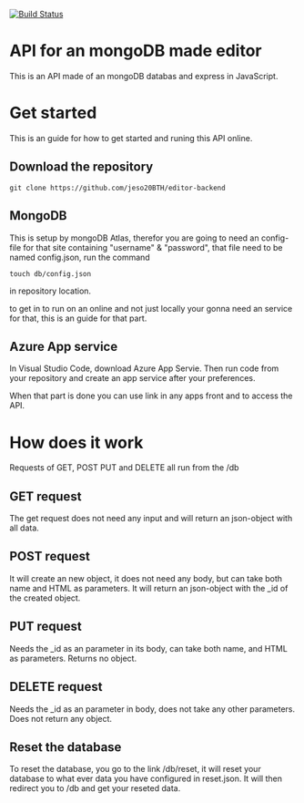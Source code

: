 [![Build Status](https://app.travis-ci.com/jeso20BTH/editor-backend.svg?branch=main)](https://app.travis-ci.com/jeso20BTH/editor-backend)

# API for an mongoDB made editor
This is an API made of an mongoDB databas and express in JavaScript.

# Get started
This is an guide for how to get started and runing this API online.

## Download the repository
```
git clone https://github.com/jeso20BTH/editor-backend
```

## MongoDB
This is setup by mongoDB Atlas, therefor you are going to need an config-file for that site containing
"username" & "password", that file need to be named config.json, run the command
```
touch db/config.json
```
in repository location.

to get in to run on an online and not just locally your gonna need an service for that, this is an guide for that part.

## Azure App service
In Visual Studio Code, download Azure App Servie. Then run code from your repository and create an app service after your preferences.

When that part is done you can use link in any apps front and to access the API.

# How does it work
Requests of GET, POST PUT and DELETE all run from the <site-path>/db

## GET request
The get request does not need any input and will return an json-object with all data.

## POST request
It will create an new object, it does not need any body, but can take both name and HTML as parameters.
It will return an json-object with the _id of the created object.

## PUT request
Needs the _id as an parameter in its body, can take both name, and HTML as parameters. Returns no object.

## DELETE request
Needs the _id as an parameter in body, does not take any other parameters. Does not return any object.

## Reset the database
To reset the database, you go to the link <site-path>/db/reset, it will reset your database to what ever data you have configured in reset.json. It will then redirect you to <site-path>/db and get your reseted data.
